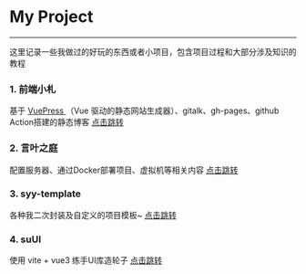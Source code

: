 # My Project

------

这里记录一些我做过的好玩的东西或者小项目，包含项目过程和大部分涉及知识的教程

### 1. 前端小札

基于 [ VuePress ](https://github.com/vuejs/vuepress)（Vue 驱动的静态网站生成器）、gitalk、gh-pages、github Action搭建的静态博客  [ 点击跳转](./vuepress)



### 2. 言叶之庭

配置服务器、通过Docker部署项目、虚拟机等相关内容    [ 点击跳转](./yanye)




### 3. syy-template

各种我二次封装及自定义的项目模板~ [ 点击跳转](./uni-template)



### 4. suUI

使用 vite + vue3 练手UI库造轮子 [ 点击跳转](./suUI)



